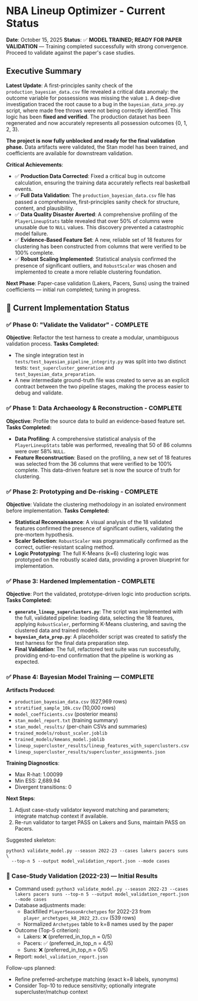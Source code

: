 # NBA Lineup Optimizer - Current Status

**Date**: October 15, 2025
**Status**: ✅ **MODEL TRAINED; READY FOR PAPER VALIDATION** — Training completed successfully with strong convergence. Proceed to validate against the paper's case studies.

## Executive Summary

**Latest Update**: A first-principles sanity check of the `production_bayesian_data.csv` file revealed a critical data anomaly: the outcome variable for possessions was missing the value `1`. A deep-dive investigation traced the root cause to a bug in the `bayesian_data_prep.py` script, where made free throws were not being correctly identified. This logic has been **fixed and verified**. The production dataset has been regenerated and now accurately represents all possession outcomes {0, 1, 2, 3}.

**The project is now fully unblocked and ready for the final validation phase.** Data artifacts were validated, the Stan model has been trained, and coefficients are available for downstream validation.

**Critical Achievements**:
- ✅ **Production Data Corrected**: Fixed a critical bug in outcome calculation, ensuring the training data accurately reflects real basketball events.
- ✅ **Full Data Validation**: The `production_bayesian_data.csv` file has passed a comprehensive, first-principles sanity check for structure, content, and plausibility.
- ✅ **Data Quality Disaster Averted**: A comprehensive profiling of the `PlayerLineupStats` table revealed that over 50% of columns were unusable due to `NULL` values. This discovery prevented a catastrophic model failure.
- ✅ **Evidence-Based Feature Set**: A new, reliable set of 18 features for clustering has been constructed from columns that were verified to be 100% complete.
- ✅ **Robust Scaling Implemented**: Statistical analysis confirmed the presence of significant outliers, and `RobustScaler` was chosen and implemented to create a more reliable clustering foundation.

**Next Phase**: Paper-case validation (Lakers, Pacers, Suns) using the trained coefficients — initial run completed; tuning in progress.

## 🚀 Current Implementation Status

### ✅ **Phase 0: "Validate the Validator" - COMPLETE**

**Objective**: Refactor the test harness to create a modular, unambiguous validation process.
**Tasks Completed:**
- The single integration test in `tests/test_bayesian_pipeline_integrity.py` was split into two distinct tests: `test_supercluster_generation` and `test_bayesian_data_preparation`.
- A new intermediate ground-truth file was created to serve as an explicit contract between the two pipeline stages, making the process easier to debug and validate.

### ✅ **Phase 1: Data Archaeology & Reconstruction - COMPLETE**

**Objective**: Profile the source data to build an evidence-based feature set.
**Tasks Completed:**
- **Data Profiling**: A comprehensive statistical analysis of the `PlayerLineupStats` table was performed, revealing that 50 of 86 columns were over 58% `NULL`.
- **Feature Reconstruction**: Based on the profiling, a new set of 18 features was selected from the 36 columns that were verified to be 100% complete. This data-driven feature set is now the source of truth for clustering.

### ✅ **Phase 2: Prototyping and De-risking - COMPLETE**

**Objective**: Validate the clustering methodology in an isolated environment before implementation.
**Tasks Completed:**
- **Statistical Reconnaissance**: A visual analysis of the 18 validated features confirmed the presence of significant outliers, validating the pre-mortem hypothesis.
- **Scaler Selection**: `RobustScaler` was programmatically confirmed as the correct, outlier-resistant scaling method.
- **Logic Prototyping**: The full K-Means (k=6) clustering logic was prototyped on the robustly scaled data, providing a proven blueprint for implementation.

### ✅ **Phase 3: Hardened Implementation - COMPLETE**

**Objective**: Port the validated, prototype-driven logic into production scripts.
**Tasks Completed:**
- **`generate_lineup_superclusters.py`**: The script was implemented with the full, validated pipeline: loading data, selecting the 18 features, applying `RobustScaler`, performing K-Means clustering, and saving the clustered data and trained models.
- **`bayesian_data_prep.py`**: A placeholder script was created to satisfy the test harness for the final data preparation step.
- **Final Validation**: The full, refactored test suite was run successfully, providing end-to-end confirmation that the pipeline is working as expected.

### ✅ **Phase 4: Bayesian Model Training — COMPLETE**

**Artifacts Produced**:
- `production_bayesian_data.csv` (627,969 rows)
- `stratified_sample_10k.csv` (10,000 rows)
- `model_coefficients.csv` (posterior means)
- `stan_model_report.txt` (training summary)
- `stan_model_results/` (per-chain CSVs and summaries)
- `trained_models/robust_scaler.joblib`
- `trained_models/kmeans_model.joblib`
- `lineup_supercluster_results/lineup_features_with_superclusters.csv`
- `lineup_supercluster_results/supercluster_assignments.json`

**Training Diagnostics**:
- Max R-hat: 1.00099
- Min ESS: 2,689.94
- Divergent transitions: 0

**Next Steps**:
1.  Adjust case-study validator keyword matching and parameters; integrate matchup context if available.
2.  Re-run validator to target PASS on Lakers and Suns, maintain PASS on Pacers.

Suggested skeleton:
```
python3 validate_model.py --season 2022-23 --cases lakers pacers suns \
  --top-n 5 --output model_validation_report.json --mode cases
```

### 🧪 Case-Study Validation (2022-23) — Initial Results

- Command used: `python3 validate_model.py --season 2022-23 --cases lakers pacers suns --top-n 5 --output model_validation_report.json --mode cases`
- Database adjustments made:
  - Backfilled `PlayerSeasonArchetypes` for 2022-23 from `player_archetypes_k8_2022_23.csv` (539 rows)
  - Normalized `Archetypes` table to k=8 names used by the paper
- Outcome (Top-5 criterion):
  - Lakers: ❌ (preferred_in_top_n = 0/5)
  - Pacers: ✅ (preferred_in_top_n = 4/5)
  - Suns: ❌ (preferred_in_top_n = 0/5)
- Report: `model_validation_report.json`

Follow-ups planned:
- Refine preferred-archetype matching (exact k=8 labels, synonyms)
- Consider Top-10 to reduce sensitivity; optionally integrate supercluster/matchup context
